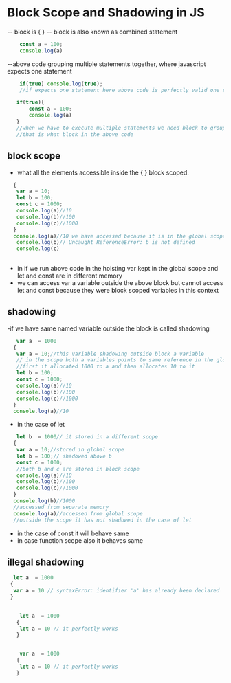 # Block Scope and Shadowing in JS  

 -- block is {  }
 -- block is also known as combined statement 
```javascript
    const a = 100;
    console.log(a)
 ```
--above code grouping multiple statements together, where javascript expects one statement
```javascript
    if(true) console.log(true);
    //if expects one statement here above code is perfectly valid one statement
 ```
 ```javascript
    if(true){
        const a = 100;
        console.log(a)
    }
    //when we have to execute multiple statements we need block to group them in to group where js expects single statement 
    //that is what block in the above code
 ```

## block scope
- what all the elements accessible inside the { } block scoped.

 ```javascript
   {
    var a = 10;
    let b = 100;
    const c = 1000;
    console.log(a)//10
    console.log(b)//100
    console.log(c)//1000
   }
   console.log(a)//10 we have accessed because it is in the global scope
    console.log(b)// Uncaught ReferenceError: b is not defined
    console.log(c)
  
 ```
- in if we run above code in the hoisting var kept in the global scope and let and const are in different memory
- we can access var a variable outside the above block but cannot access let and const because they were block scoped variables in this context  

## shadowing
-if we have same named variable outside the block is called shadowing
 ```javascript
    var a  = 1000
   {
    var a = 10;//this variable shadowing outside block a variable
    // in the scope both a variables points to same reference in the global scope 
    //first it allocated 1000 to a and then allocates 10 to it
    let b = 100;
    const c = 1000;
    console.log(a)//10
    console.log(b)//100
    console.log(c)//1000
   }  
   console.log(a)//10
 ```
 - in the case of let

 ```javascript
    let b  = 1000// it stored in a different scope
   {
    var a = 10;//stored in global scope
    let b = 100;// shadowed above b
    const c = 1000;
    //both b and c are stored in block scope
    console.log(a)//10
    console.log(b)//100
    console.log(c)//1000
   }  
   console.log(b)//1000
   //accessed from separate memory
   console.log(a)//accessed from global scope
   //outside the scope it has not shadowed in the case of let
 ```
 - in the case of const it will behave same 
 - in case function scope also it behaves same
## illegal shadowing
  ```javascript
    let a  = 1000
   {
    var a = 10 // syntaxError: identifier 'a' has already been declared
   }  
   
 ```
 

```javascript
    let a  = 1000
   {
    let a = 10 // it perfectly works
   }  
   
```
```javascript
    var a  = 1000
   {
    let a = 10 // it perfectly works
   }  
   
 ```